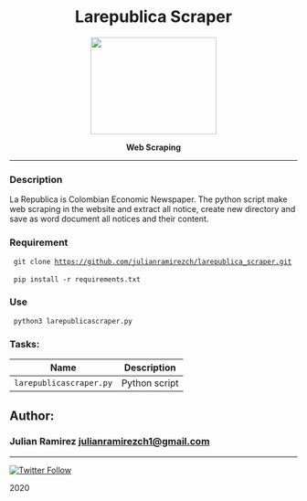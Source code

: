 <H1 align="center"> Larepublica Scraper </H1>

<p align="center">
   <a href="https://www.larepublica.co/"><img src="https://upload.wikimedia.org/wikipedia/commons/e/e4/Logo_la_republica.jpg" width="220" height="170"/></a>

<p align="center"> 
   <b>Web Scraping</b>
                
----
### Description
La Republica is Colombian Economic Newspaper. The python script make web scraping in the website and extract all notice, create new directory and save as word document all notices and their content.

### Requirement
<code> git clone https://github.com/julianramirezch/larepublica_scraper.git </code>
<br>
<code> pip install -r requirements.txt </code>

### Use
<code> python3 larepublicascraper.py </code>

### Tasks:

| Name | Description                    |
| ------------- | ------------------------------ |
| `larepublicascraper.py`      |  Python script |

## Author: 
### Julian Ramirez <julianramirezch1@gmail.com>
----
[![Twitter Follow](https://img.shields.io/twitter/follow/JulianR_30.svg?style=social&label=Follow)](https://twitter.com/JulianR_30)

2020